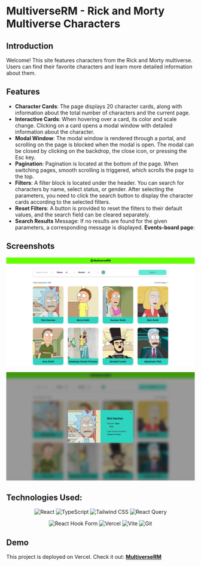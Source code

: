 # MultiverseRM - Rick and Morty Multiverse Characters

## Introduction

Welcome! This site features characters from the Rick and Morty multiverse. Users can find their
favorite characters and learn more detailed information about them.

## Features

- **Character Cards**: The page displays 20 character cards, along with information about the total
  number of characters and the current page.
- **Interactive Cards**: When hovering over a card, its color and scale change. Clicking on a card
  opens a modal window with detailed information about the character.
- **Modal Window**: The modal window is rendered through a portal, and scrolling on the page is
  blocked when the modal is open. The modal can be closed by clicking on the backdrop, the close
  icon, or pressing the Esc key.
- **Pagination**: Pagination is located at the bottom of the page. When switching pages, smooth
  scrolling is triggered, which scrolls the page to the top.
- **Filters**: A filter block is located under the header. You can search for characters by name,
  select status, or gender. After selecting the parameters, you need to click the search button to
  display the character cards according to the selected filters.
- **Reset Filters**: A button is provided to reset the filters to their default values, and the
  search field can be cleared separately.
- **Search Results** Message: If no results are found for the given parameters, a corresponding
  message is displayed. **Events-board page**:

## Screenshots

![Characters](./public/images/characters.webp)

![Modal](./public/images/modal.webp)

## Technologies Used:

<div align="center">

![React](https://img.shields.io/badge/react-%2320232a.svg?style=for-the-badge&logo=react&logoColor=%2361DAFB)
![TypeScript](https://img.shields.io/badge/typescript-%23007ACC.svg?style=for-the-badge&logo=typescript&logoColor=white)
![Tailwind CSS](https://img.shields.io/badge/tailwindcss-%2338B2AC.svg?style=for-the-badge&logo=tailwind-css&logoColor=white)
![React Query](https://img.shields.io/badge/react--query-FF4154?style=for-the-badge&logo=react-query&logoColor=white)

![React Hook Form](https://img.shields.io/badge/React%20Hook%20Form-%23EC5990.svg?style=for-the-badge&logo=reacthookform&logoColor=white)
![Vercel](https://img.shields.io/badge/vercel-%23000000.svg?style=for-the-badge&logo=vercel&logoColor=white)
![Vite](https://img.shields.io/badge/vite-%23646CFF.svg?style=for-the-badge&logo=vite&logoColor=white)
![Git](https://img.shields.io/badge/git-%23F05033.svg?style=for-the-badge&logo=git&logoColor=white)

</div>

## Demo

This project is deployed on Vercel. Check it out:
[**MultiverseRM**](https://multiverse-rm.vercel.app/)
